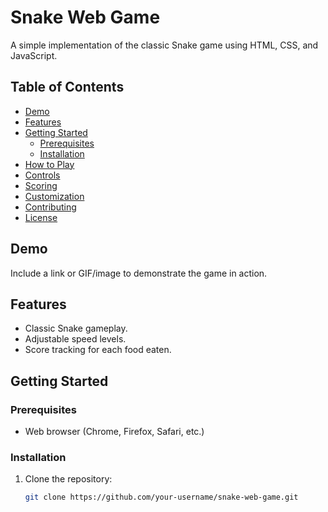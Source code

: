 # Snake Web Game

A simple implementation of the classic Snake game using HTML, CSS, and JavaScript.

## Table of Contents

- [Demo](#demo)
- [Features](#features)
- [Getting Started](#getting-started)
  - [Prerequisites](#prerequisites)
  - [Installation](#installation)
- [How to Play](#how-to-play)
- [Controls](#controls)
- [Scoring](#scoring)
- [Customization](#customization)
- [Contributing](#contributing)
- [License](#license)

## Demo

Include a link or GIF/image to demonstrate the game in action.

## Features

- Classic Snake gameplay.
- Adjustable speed levels.
- Score tracking for each food eaten.

## Getting Started

### Prerequisites

- Web browser (Chrome, Firefox, Safari, etc.)

### Installation

1. Clone the repository:

   ```bash
   git clone https://github.com/your-username/snake-web-game.git
